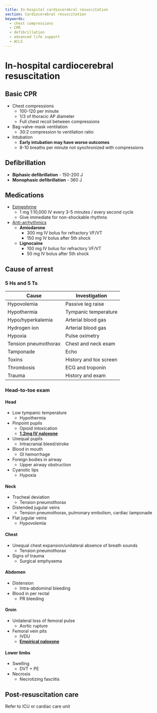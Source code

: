 ```yaml
---
title: In-hospital cardiocerebral resuscitation
section: Cardiocerebral resuscitation
keywords:
  - chest compressions
  - CPR
  - defibrillation
  - advanced life support
  - ACLS
---
```


# In-hospital cardiocerebral resuscitation

## Basic CPR

- Chest compressions
  - 100-120 per minute
  - 1/3 of thoracic AP diameter
  - Full chest recoil between compressions
- Bag-valve-mask ventilation
  - 30:2 compression to ventilation ratio
- Intubation
  - **Early intubation may have worse outcomes**
  - 8-10 breaths per minute not synchronized with compressions

## Defibrillation

- **Biphasic defibrillation** - 150-200 J
- **Monophasic defibrillation** - 360 J

## Medications

- [Epinephrine](../drugs/epinephrine)
  - 1 mg 1:10,000 IV every 3-5 minutes / every second cycle
  - Give immediate for non-shockable rhythms
- [Anti-arrhythmics](../drugs/arrest-anti-arrhythmics)
  - **Amiodarone**
    - 300 mg IV bolus for refractory VF/VT
    - 150 mg IV bolus after 5th shock
  - **Lignocaine**
    - 100 mg IV bolus for refractory VF/VT
    - 50 mg IV bolus after 5th shock

## Cause of arrest

### 5 Hs and 5 Ts

| Cause                | Investigation          |
|----------------------|------------------------|
| Hypovolemia          | Passive leg raise      |
| Hypothermia          | Tympanic temperature   |
| Hypo/hyperkalemia    | Arterial blood gas     |
| Hydrogen ion         | Arterial blood gas     |
| Hypoxia              | Pulse oximetry         |
| Tension pneumothorax | Chest and neck exam    |
| Tamponade            | Echo                   |
| Toxins               | History and tox screen |
| Thrombosis           | ECG and troponin       |
| Trauma               | History and exam       |

### Head-to-toe exam

#### Head

- Low tympanic temperature
  - Hypothermia
- Pinpoint pupils
  - Opioid intoxication
  - [**1.2mg IV naloxone**](../drugs/naloxone)
- Unequal pupils
  - Intracranial bleed/stroke
- Blood in mouth
  - GI hemorrhage
- Foreign bodies in airway
  - Upper airway obstruction
- Cyanotic lips
  - Hypoxia

#### Neck

- Tracheal deviation
  - Tension pneumothorax
- Distended jugular veins
  - Tension pneumothorax, pulmonary embolism, cardiac tamponade
- Flat jugular veins
  - Hypovolemia

#### Chest

- Unequal chest expansion/unilateral absence of breath sounds
  - Tension pneumothorax
- Signs of trauma
  - Surgical emphysema

#### Abdomen

- Distension
  - Intra-abdominal bleeding
- Blood in per rectal
  - PR bleeding

#### Groin

- Unilateral loss of femoral pulse
  - Aortic rupture
- Femoral vein pits
  - IVDU
  - [**Empirical naloxone**](../drugs/naloxone)

#### Lower limbs

- Swelling
  - DVT + PE
- Necrosis
  - Necrotizing fasciitis

## Post-resuscitation care

Refer to ICU or cardiac care unit

